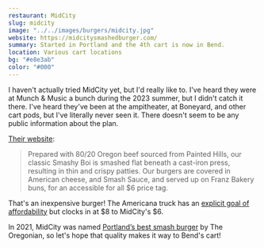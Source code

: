 ```yaml
---
restaurant: MidCity
slug: midcity
image: "../../images/burgers/midcity.jpg"
website: https://midcitysmashedburger.com/
summary: Started in Portland and the 4th cart is now in Bend.
location: Various cart locations
bg: "#e8e3ab"
color: "#000"
---
```


I haven't actually tried MidCity yet, but I'd really like to. I've heard they were at Munch & Music a bunch during the 2023 summer, but I didn't catch it there. I've heard they've been at the ampitheater, at Boneyard, and other cart pods, but I've literally never seen it. There doesn't seem to be any public information about the plan.

[Their website](https://midcitysmashedburger.com/about-1):

> Prepared with 80/20 Oregon beef sourced from Painted Hills, our classic Smashy Boi is smashed flat beneath a cast-iron press, resulting in thin and crispy patties. Our burgers are covered in American cheese, and Smash Sauce, and served up on Franz Bakery buns, for an accessible for all $6 price tag.

That's an inexpensive burger! The Americana truck has an [explicit goal of affordability](https://www.bendbulletin.com/lifestyle/enjoy-a-smash-burger-for-8-at-the-americana-food-truck-in-bend/article_8730e4a4-91ca-11ed-a896-672585f7e686.html) but clocks in at $8 to MidCity's $6.

In 2021, MidCity was named <a href="https://www.oregonlive.com/dining/2021/03/portlands-14-best-smash-burgers-reviewed-and-ranked.html">Portland’s best smash burger</a> by The Oregonian, so let's hope that quality makes it way to Bend's cart!

